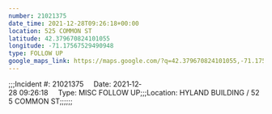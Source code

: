 ```yaml
---
number: 21021375
date_time: 2021-12-28T09:26:18+00:00
location: 525 COMMON ST
latitude: 42.379670824101055
longitude: -71.17567529490948
type: FOLLOW UP
google_maps_link: https://maps.google.com/?q=42.379670824101055,-71.17567529490948
---
```


;;;Incident #: 21021375     Date: 2021‐12‐28 09:26:18     Type: MISC FOLLOW UP;;;Location: HYLAND BUILDING / 525 COMMON ST;;;;;;
